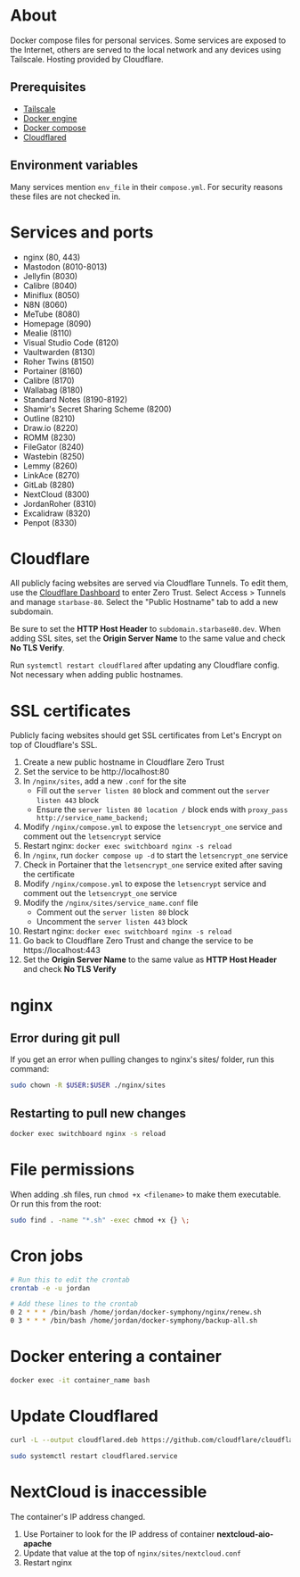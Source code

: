 # About

Docker compose files for personal services. Some services are exposed to the Internet, others are served to the local network and any devices using Tailscale. Hosting provided by Cloudflare.

## Prerequisites

- [Tailscale](https://tailscale.com/download/)
- [Docker engine](https://docs.docker.com/engine/install/)
- [Docker compose](https://docs.docker.com/compose/install/)
- [Cloudflared](https://developers.cloudflare.com/cloudflare-one/connections/connect-apps/install-and-setup/installation)

## Environment variables

Many services mention `env_file` in their `compose.yml`. For security reasons these files are not checked in.

# Services and ports

- nginx (80, 443)
- Mastodon (8010-8013)
- Jellyfin (8030)
- Calibre (8040)
- Miniflux (8050)
- N8N (8060)
- MeTube (8080)
- Homepage (8090)
- Mealie (8110)
- Visual Studio Code (8120)
- Vaultwarden (8130)
- Roher Twins (8150)
- Portainer (8160)
- Calibre (8170)
- Wallabag (8180)
- Standard Notes (8190-8192)
- Shamir's Secret Sharing Scheme (8200)
- Outline (8210)
- Draw.io (8220)
- ROMM (8230)
- FileGator (8240)
- Wastebin (8250)
- Lemmy (8260)
- LinkAce (8270)
- GitLab (8280)
- NextCloud (8300)
- JordanRoher (8310)
- Excalidraw (8320)
- Penpot (8330)

# Cloudflare

All publicly facing websites are served via Cloudflare Tunnels. To edit them, use the [Cloudflare Dashboard](https://dash.cloudflare.com) to enter Zero Trust. Select Access > Tunnels and manage `starbase-80`. Select the "Public Hostname" tab to add a new subdomain.

Be sure to set the **HTTP Host Header** to `subdomain.starbase80.dev`. When adding SSL sites, set the **Origin Server Name** to the same value and check **No TLS Verify**.

Run `systemctl restart cloudflared` after updating any Cloudflare config. Not necessary when adding public hostnames.

# SSL certificates

Publicly facing websites should get SSL certificates from Let's Encrypt on top of Cloudflare's SSL.

1. Create a new public hostname in Cloudflare Zero Trust
1. Set the service to be http://localhost:80
1. In `/nginx/sites`, add a new `.conf` for the site
    - Fill out the `server listen 80` block and comment out the `server listen 443` block
    - Ensure the `server listen 80 location /` block ends with `proxy_pass http://service_name_backend;`
1. Modify `/nginx/compose.yml` to expose the `letsencrypt_one` service and comment out the `letsencrypt` service
1. Restart nginx: `docker exec switchboard nginx -s reload`
1. In `/nginx`, run `docker compose up -d` to start the `letsencrypt_one` service
1. Check in Portainer that the `letsencrypt_one` service exited after saving the certificate
1. Modify `/nginx/compose.yml` to expose the `letsencrypt` service and comment out the `letsencrypt_one` service
1. Modify the `/nginx/sites/service_name.conf` file
    - Comment out the `server listen 80` block
    - Uncomment the `server listen 443` block
1. Restart nginx: `docker exec switchboard nginx -s reload`
1. Go back to Cloudflare Zero Trust and change the service to be https://localhost:443
1. Set the **Origin Server Name** to the same value as **HTTP Host Header** and check **No TLS Verify**

# nginx

## Error during git pull
If you get an error when pulling changes to nginx's sites/ folder, run this command:

``` bash
sudo chown -R $USER:$USER ./nginx/sites
```

## Restarting to pull new changes

``` bash
docker exec switchboard nginx -s reload
```

# File permissions

When adding .sh files, run `chmod +x <filename>` to make them executable. Or run this from the root:

``` bash
sudo find . -name "*.sh" -exec chmod +x {} \;
```

# Cron jobs

``` bash
# Run this to edit the crontab
crontab -e -u jordan

# Add these lines to the crontab
0 2 * * * /bin/bash /home/jordan/docker-symphony/nginx/renew.sh
0 3 * * * /bin/bash /home/jordan/docker-symphony/backup-all.sh
```

# Docker entering a container

``` bash
docker exec -it container_name bash
```

# Update Cloudflared

``` bash
curl -L --output cloudflared.deb https://github.com/cloudflare/cloudflared/releases/latest/download/cloudflared-linux-amd64.deb && sudo dpkg -i cloudflared.deb

sudo systemctl restart cloudflared.service
```

# NextCloud is inaccessible

The container's IP address changed.

1. Use Portainer to look for the IP address of container **nextcloud-aio-apache**
1. Update that value at the top of `nginx/sites/nextcloud.conf`
1. Restart nginx